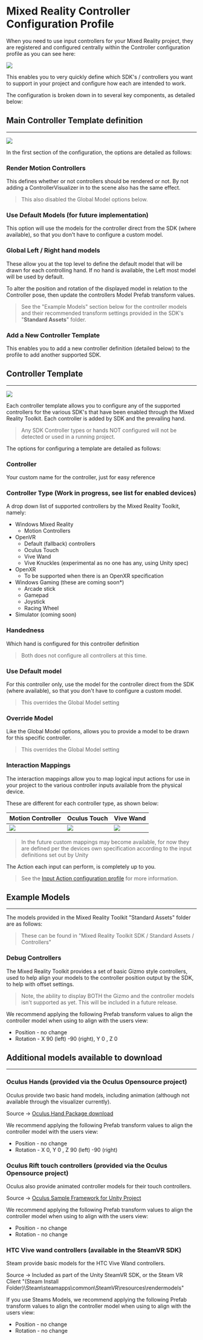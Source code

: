 # Mixed Reality Controller Configuration Profile

When you need to use input controllers for your Mixed Reality project, they are registered and configured centrally within the Controller configuration profile as you can see here:

![](../../../Documentation/Images/ControllerConfigurationProfile/01-MixedRealityControllerConfigurationProfileInspector.png)

This enables you to very quickly define which SDK's / controllers you want to support in your project and configure how each are intended to work.

The configuration is broken down in to several key components, as detailed below:

## Main Controller Template definition
---
![](../../../Documentation/Images/ControllerConfigurationProfile/02-ControllerTemplateDefinition.png)

In the first section of the configuration, the options are detailed as follows:

### Render Motion Controllers
This defines whether or not controllers should be rendered or not.  By not adding a ControllerVisualizer in to the scene also has the same effect.
> This also disabled the Global Model options below.

### Use Default Models (for future implementation)
This option will use the models for the controller direct from the SDK (where available), so that you don't have to configure a custom model.

### Global Left / Right hand models
These allow you at the top level to define the default model that will be drawn for each controlling hand.  If no hand is available, the Left most model will be used by default.

To alter the position and rotation of the displayed model in relation to the Controller pose, then update the controllers Model Prefab transform values.

> See the "Example Models" section below for the controller models and their recommended transform settings provided in the SDK's "**Standard Assets**" folder.

### Add a New Controller Template

This enables you to add a new controller definition (detailed below) to the profile to add another supported SDK.

## Controller Template
---
![](../../../Documentation/Images/ControllerConfigurationProfile/03-ControllerTemplate.png)

Each controller template allows you to configure any of the supported controllers for the various SDK's that have been enabled through the Mixed Reality Toolkit.
Each controller is added by SDK and the prevailing hand.

> Any SDK Controller types or hands NOT configured will not be detected or used in a running project.

The options for configuring a template are detailed as follows:

### Controller
Your custom name for the controller, just for easy reference

### Controller Type (Work in progress, see list for enabled devices)
A drop down list of supported controllers by the Mixed Reality Toolkit, namely:

* Windows Mixed Reality
    * Motion Controllers
* OpenVR
    * Default (fallback) controllers
    * Oculus Touch
    * Vive Wand 
    * Vive Knuckles (experimental as no one has any, using Unity spec)
* OpenXR
    * To be supported when there is an OpenXR specification
* Windows Gaming (these are coming soon*)
    * Arcade stick
    * Gamepad
    * Joystick
    * Racing Wheel
* Simulator (coming soon)

### Handedness
Which hand is configured for this controller definition
> Both does not configure all controllers at this time.

### Use Default model
For this controller only, use the model for the controller direct from the SDK (where available), so that you don't have to configure a custom model.
> This overrides the Global Model setting

### Override Model
Like the Global Model options, allows you to provide a model to be drawn for this specific controller.
> This overrides the Global Model setting

### Interaction Mappings
The interaction mappings allow you to map logical input actions for use in your project to the various controller inputs available from the physical device.  

These are different for each controller type, as shown below:

| Motion Controller | Oculus Touch | Vive Wand |
|---|---|---|
|![](../../../Documentation/Images/ControllerConfigurationProfile/04-WMRInteractions.png)|![](../../../Documentation/Images/ControllerConfigurationProfile/05-OculusTouchInteractions.png)|![](../../../Documentation/Images/ControllerConfigurationProfile/06-ViveWandInteractions.png)|

> In the future custom mappings may become available, for now they are defined per the devices own specification according to the input definitions set out by Unity

The Action each input can perform, is completely up to you.

> See the [Input Action configuration profile](..\..\..\Documentation\Input\InputActions.md) for more information.

## Example Models
---

The models provided in the Mixed Reality Toolkit "Standard Assets" folder are as follows:

> These can be found in "Mixed Reality Toolkit SDK / Standard Assets / Controllers"

### Debug Controllers
The Mixed Reality Toolkit provides a set of basic Gizmo style controllers, used to help align your models to the controller position output by the SDK, to help with offset settings.
> Note, the ability to display BOTH the Gizmo and the controller models isn't supported as yet. This will be included in a future release.

We recommend applying the following Prefab transform values to align the controller model when using to align with the users view:
* Position - no change
* Rotation - X 90 (left) -90 (right), Y 0 , Z 0

## Additional models available to download
---

### Oculus Hands (provided via the Oculus Opensource project)
Oculus provide two basic hand models, including animation (although not available through the visualizer currently).  

Source -> [Oculus Hand Package download](https://developer.oculus.com/downloads/package/oculus-hand-models/)

We recommend applying the following Prefab transform values to align the controller model with the users view:
* Position - no change
* Rotation - X 0, Y 0 , Z 90 (left) -90 (right)

### Oculus Rift touch controllers (provided via the Oculus Opensource project)
Oculus also provide animated controller models for their touch controllers.

Source -> [Oculus Sample Framework for Unity Project](https://developer.oculus.com/downloads/package/oculus-sample-framework-for-unity-5-project/)

We recommend applying the following Prefab transform values to align the controller model when using to align with the users view:
* Position - no change
* Rotation - no change

### HTC Vive wand controllers (available in the SteamVR SDK)
Steam provide basic models for the HTC Vive Wand controllers.

Source -> Included as part of the Unity SteamVR SDK, or the Steam VR Client
"(Steam Install Folder)\Steam\steamapps\common\SteamVR\resources\rendermodels"

If you use Steams Models, we recommend applying the following Prefab transform values to align the controller model when using to align with the users view:
* Position - no change
* Rotation - no change